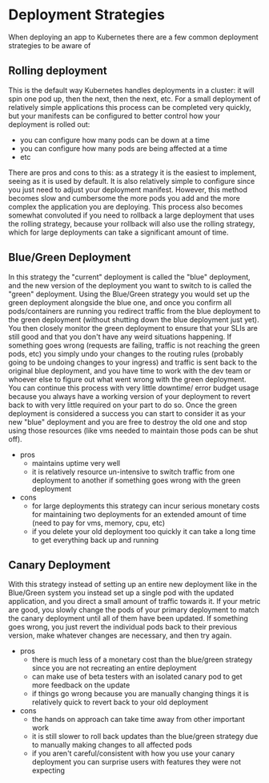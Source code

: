 # Deployment Strategies
When deploying an app to Kubernetes there are a few common deployment strategies to be aware of

## Rolling deployment
This is the default way Kubernetes handles deployments in a cluster: it will spin one pod up, then the next, then the next, etc. For a small deployment of relatively simple applications this process can be completed very quickly, but your manifests can be configured to better control how your deployment is rolled out:
- you can configure how many pods can be down at a time
- you can configure how many pods are being affected at a time
- etc

There are pros and cons to this: as a strategy it is the easiest to implement, seeing as it is used by default. It is also relatively simple to configure since you just need to adjust your deployment manifest. However, this method becomes slow and cumbersome the more pods you add and the more complex the application you are deploying. This process also becomes somewhat convoluted if you need to rollback a large deployment that uses the rolling strategy, because your rollback will also use the rolling strategy, which for large deployments can take a significant amount of time.

## Blue/Green Deployment
In this strategy the "current" deployment is called the "blue" deployment, and the new version of the deployment you want to switch to is called the "green" deployment. Using the Blue/Green strategy you would set up the green deployment alongside the blue one, and once you confirm all pods/containers are running you redirect traffic from the blue deployment to the green deployment (without shutting down the blue deployment just yet). You then closely monitor the green deployment to ensure that your SLIs are still good and that you don't have any weird situations happening. If something goes wrong (requests are failing, traffic is not reaching the green pods, etc) you simply undo your changes to the routing rules (probably going to be undoing changes to your ingress) and traffic is sent back to the original blue deployment, and you have time to work with the dev team or whoever else to figure out what went wrong with the green deployment. You can continue this process with very little downtime/ error budget usage because you always have a working version of your deployment to revert back to with very little required on your part to do so. Once the green deployment is considered a success you can start to consider it as your new "blue" deployment and you are free to destroy the old one and stop using those resources (like vms needed to maintain those pods can be shut off).

- pros
    - maintains uptime very well
    - it is relatively resource un-intensive to switch traffic from one deployment to another if something goes wrong with the green deployment
- cons
    - for large deployments this strategy can incur serious monetary costs for maintaining two deployments for an extended amount of time (need to pay for vms, memory, cpu, etc)
    - if you delete your old deployment too quickly it can take a long time to get everything back up and running

## Canary Deployment
With this strategy instead of setting up an entire new deployment like in the Blue/Green system you instead set up a single pod with the updated application, and you direct a small amount of traffic towards it. If your metric are good, you slowly change the pods of your primary deployment to match the canary deployment until all of them have been updated. If something goes wrong, you just revert the individual pods back to their previous version, make whatever changes are necessary, and then try again.

- pros
    - there is much less of a monetary cost than the blue/green strategy since you are not recreating an entire deployment
    - can make use of beta testers with an isolated canary pod to get more feedback on the update
    - if things go wrong because you are manually changing things it is relatively quick to revert back to your old deployment
- cons
    - the hands on approach can take time away from other important work
    - it is still slower to roll back updates than the blue/green strategy due to manually making changes to all affected pods
    - if you aren't careful/consistent with how you use your canary deployment you can surprise users with features they were not expecting